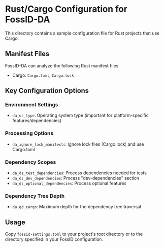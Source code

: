 # Rust/Cargo Configuration for FossID-DA

This directory contains a sample configuration file for Rust projects that use Cargo.

## Manifest Files
FossID-DA can analyze the following Rust manifest files:
- Cargo: `Cargo.toml`, `Cargo.lock`

## Key Configuration Options

### Environment Settings
- `da_os_type`: Operating system type (important for platform-specific features/dependencies)

### Processing Options
- `da_ignore_lock_manifests`: Ignore lock files (Cargo.lock) and use Cargo.toml

### Dependency Scopes
- `da_ds_test_dependencies`: Process dependencies needed for tests
- `da_ds_dev_dependencies`: Process "dev-dependencies" section
- `da_ds_optional_dependencies`: Process optional features

### Dependency Tree Depth
- `da_gd_cargo`: Maximum depth for the dependency tree traversal

## Usage
Copy `fossid-settings.toml` to your project's root directory or to the directory specified in your FossID configuration. 